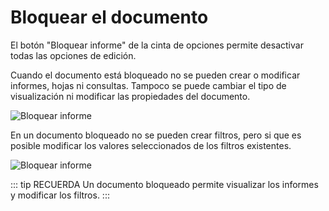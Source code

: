 

# Bloquear el documento

El botón "Bloquear informe" de la cinta de opciones permite desactivar todas las opciones de edición.

Cuando el documento está bloqueado no se pueden crear o modificar informes, hojas ni consultas. 
Tampoco se puede cambiar el tipo de visualización ni modificar las propiedades del documento.


![Bloquear informe](/images/analysis/BloquearInforme.png)

En un documento bloqueado no se pueden crear filtros, pero si que es posible modificar los valores seleccionados de los filtros existentes.



![Bloquear informe](/images/analysis/InformeBloqueado.png)


::: tip RECUERDA
Un documento bloqueado permite visualizar los informes y modificar los filtros.
:::
